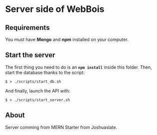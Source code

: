 # Server side of WebBois

## Requirements

You must have **Mongo** and **npm** installed on your computer.

## Start the server

The first thing you need to do is an **`npm install`** inside this folder.
Then, start the database thanks to the script:

```
$ > ./scripts/start_db.sh
```

And finally, launch the API with:

```
$ > ./scripts/start_server.sh
```

## About

Server comming from MERN Starter from Joshuaslate.